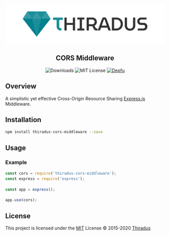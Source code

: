 <div align="center">

[![Thiradus Dark Banner](https://raw.githubusercontent.com/Thiradus/Branding/master/Graphics/Banner/Banner-Dark.png)](https://thiradus.com/)

<h2>CORS Middleware</h2>

![Downloads](https://img.shields.io/npm/dt/thiradus-cors-middleware?style=flat-square) ![MIT License](https://img.shields.io/github/license/Thiradus/cors-middleware?style=flat-square) [![Depfu](https://badges.depfu.com/badges/20285344da99d629b259c64b9591d1cd/overview.svg)](https://depfu.com/github/Thiradus/cors-middleware?project_id=11307)

</div>

## Overview

A simplistic yet effective Cross-Origin Resource Sharing [Express.js](https://expressjs.com/) Middleware.

## Installation

```Bash
npm install thiradus-cors-middleware --save
```

## Usage

### Example

```JavaScript
const cors = require('thiradus-cors-middleware');
const express = require('express');

const app = express();

app.use(cors);
```

## License

This project is licensed under the [MIT](./LICENSE.md) License &copy; 2015-2020 [Thiradus](https://github.com/Thiradus/)
